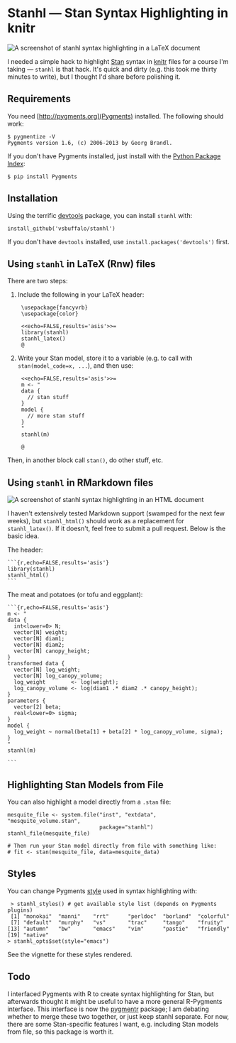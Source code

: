 # Stanhl — Stan Syntax Highlighting in knitr

![A screenshot of stanhl syntax highlighting in a LaTeX document](https://raw.githubusercontent.com/vsbuffalo/stanhl/master/inst/extdata/example.png)


I needed a simple hack to highlight [Stan](http://mc-stan.org/) syntax in
[knitr](http://yihui.name/knitr/) files for a course I'm taking — `stanhl` is
that hack. It's quick and dirty (e.g. this took me thirty minutes to write), but
I thought I'd share before polishing it.

## Requirements

You need [http://pygments.org](Pygments) installed. The following should work:

    $ pygmentize -V
    Pygments version 1.6, (c) 2006-2013 by Georg Brandl.

If you don't have Pygments installed, just install with the
[Python Package Index](https://pypi.python.org/pypi/Pygments):

    $ pip install Pygments

## Installation

Using the terrific [devtools](https://github.com/hadley/devtools) package, you
can install `stanhl` with:

    install_github('vsbuffalo/stanhl')

If you don't have `devtools` installed, use `install.packages('devtools')` first.

## Using `stanhl` in LaTeX (Rnw) files

There are two steps:

1. Include the following in your LaTeX header:

        \usepackage{fancyvrb}
        \usepackage{color}

        <<echo=FALSE,results='asis'>>=
        library(stanhl)
        stanhl_latex()
        @

2. Write your Stan model, store it to a variable (e.g. to call with
`stan(model_code=x, ...`), and then use:

        <<echo=FALSE,results='asis'>>=
        m <- "
		data {
		  // stan stuff
        }
		model {
		  // more stan stuff
		}
        "
        stanhl(m)

        @

Then, in another block call `stan()`, do other stuff, etc.

## Using `stanhl` in RMarkdown files

![A screenshot of stanhl syntax highlighting in an HTML document](https://raw.githubusercontent.com/vsbuffalo/stanhl/master/inst/extdata/example_html.png)

I haven't extensively tested Markdown support (swamped for the next few weeks),
but `stanhl_html()` should work as a replacement for `stanhl_latex()`. If it
doesn't, feel free to submit a pull request. Below is the basic idea.

The header:

    ```{r,echo=FALSE,results='asis'}
    library(stanhl)
    stanhl_html()
    ```

The meat and potatoes (or tofu and eggplant):

    ```{r,echo=FALSE,results='asis'}
    m <- "
    data {
      int<lower=0> N;
      vector[N] weight;
      vector[N] diam1;
      vector[N] diam2;
      vector[N] canopy_height;
    }
    transformed data {
      vector[N] log_weight;
      vector[N] log_canopy_volume;
      log_weight        <- log(weight);
      log_canopy_volume <- log(diam1 .* diam2 .* canopy_height);
    }
    parameters {
      vector[2] beta;
      real<lower=0> sigma;
    }
    model {
      log_weight ~ normal(beta[1] + beta[2] * log_canopy_volume, sigma);
    }
    "
    stanhl(m)

    ```

## Highlighting Stan Models from File

You can also highlight a model directly from a `.stan` file:

    mesquite_file <- system.file("inst", "extdata", "mesquite_volume.stan",
                                 package="stanhl")
    stanhl_file(mesquite_file)

	# Then run your Stan model directly from file with something like:
	# fit <- stan(mesquite_file, data=mesquite_data)

## Styles

You can change Pygments [style](http://pygments.org/docs/styles/) used in syntax
highlighting with:

     > stanhl_styles() # get available style list (depends on Pygments plugins)
     [1] "monokai"  "manni"    "rrt"      "perldoc"  "borland"  "colorful"
     [7] "default"  "murphy"   "vs"       "trac"     "tango"    "fruity"
    [13] "autumn"   "bw"       "emacs"    "vim"      "pastie"   "friendly"
    [19] "native"
    > stanhl_opts$set(style="emacs")

See the vignette for these styles rendered.

## Todo

I interfaced Pygments with R to create syntax highlighting for Stan, but
afterwards thought it might be useful to have a more general R-Pygments
interface. This interface is now the
[pygmentr](https://github.com/vsbuffalo/pygmentr) package; I am debating
whether to merge these two together, or just keep stanhl separate. For now,
there are some Stan-specific features I want, e.g. including Stan models from
file, so this package is worth it.

